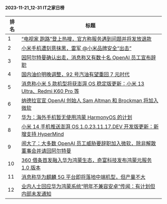 #### 2023-11-21_12-31  IT之家日榜

| 排名 | 标题|
| --- | ---|
| 1 | [“电视家 跑路”登上热搜，官方称服务遇到问题并将发放退款](https://www.ithome.com/0/733/855.htm) |
| 2 | [小米手机遭刻意抹黑，雷军 @小米品牌安全“出击”](https://www.ithome.com/0/733/743.htm) |
| 3 | [因阿尔特曼确认出走，消息称又有数十名 OpenAI 员工宣布辞职](https://www.ithome.com/0/733/770.htm) |
| 4 | [国内油价明晚调整，92 号汽油有望重回 7 元时代](https://www.ithome.com/0/733/814.htm) |
| 5 | [消息称小米 5 款机型将获澎湃 OS 稳定版更新：小米 13 Ultra、Redmi K60 Pro 等](https://www.ithome.com/0/733/722.htm) |
| 6 | [纳德拉官宣 OpenAI 创始人 Sam Altman 和 Brockman 将加入微软](https://www.ithome.com/0/733/764.htm) |
| 7 | [华为：海外手机暂无使用鸿蒙 HarmonyOS 的计划](https://www.ithome.com/0/733/824.htm) |
| 8 | [小米 14 手机推送澎湃 OS 1.0.23.11.17.DEV 开发版更新：新增支持 HyperMind](https://www.ithome.com/0/733/844.htm) |
| 9 | [闹大了：大多数 OpenAI 员工威胁要辞职加入微软，除非解散董事会并请回阿尔特曼](https://www.ithome.com/0/733/851.htm) |
| 10 | [360 借条首发融入华为鸿蒙生态，奇富科技发布鸿蒙元服务 1.0 版本](https://www.ithome.com/0/733/762.htm) |
| 11 | [消息称华为麒麟 5G 平台即将落地中端机型，但产量不大](https://www.ithome.com/0/733/748.htm) |
| 12 | [业内人士回应华为鸿蒙系统“明年不兼容安卓”传闻：有计划但内部未发通知](https://www.ithome.com/0/733/750.htm) |
